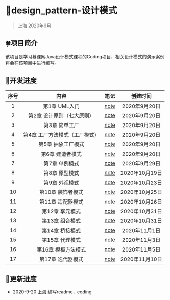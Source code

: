 # :rabbit2:design_pattern-设计模式

> 上海 2020年9月

## :four_leaf_clover:项目简介

该项目是学习慕课网Java设计模式课程的Coding项目，相关设计模式的演示案例将会在该项目中进行编写。

## :running:开发进度

| 序号 |              内容              |                             笔记                             |    创建时间    |
| :--: | :----------------------------: | :----------------------------------------------------------: | :------------: |
|  1   |         第1章 UML入门          | [note](https://github.com/depers/Note/blob/master/%E7%BC%96%E7%A8%8B%E8%AF%AD%E8%A8%80/Java/%E8%AE%BE%E8%AE%A1%E6%A8%A1%E5%BC%8F/%E7%AC%AC1%E7%AB%A0%20UML%E5%85%A5%E9%97%A8.md) | 2020年9月20日  |
|  2   |   第2章 设计原则（七大原则）   | [note](https://github.com/depers/Note/blob/master/%E7%BC%96%E7%A8%8B%E8%AF%AD%E8%A8%80/Java/%E8%AE%BE%E8%AE%A1%E6%A8%A1%E5%BC%8F/%E7%AC%AC2%E7%AB%A0%20%E8%AE%BE%E8%AE%A1%E5%8E%9F%E5%88%99%EF%BC%88%E4%B8%83%E5%A4%A7%E5%8E%9F%E5%88%99%EF%BC%89.md) | 2020年9月20日  |
|  3   |         第3章 简单工厂         | [note](https://github.com/depers/Note/blob/master/%E7%BC%96%E7%A8%8B%E8%AF%AD%E8%A8%80/Java/%E8%AE%BE%E8%AE%A1%E6%A8%A1%E5%BC%8F/%E7%AC%AC3%E7%AB%A0%20%E7%AE%80%E5%8D%95%E5%B7%A5%E5%8E%82.md) | 2020年9月20日  |
|  4   | 第4章 工厂方法模式（工厂模式） | [note](https://github.com/depers/Note/blob/master/%E7%BC%96%E7%A8%8B%E8%AF%AD%E8%A8%80/Java/%E8%AE%BE%E8%AE%A1%E6%A8%A1%E5%BC%8F/%E7%AC%AC4%E7%AB%A0%20%E5%B7%A5%E5%8E%82%E6%96%B9%E6%B3%95%E6%A8%A1%E5%BC%8F%EF%BC%88%E5%B7%A5%E5%8E%82%E6%A8%A1%E5%BC%8F%EF%BC%89.md) | 2020年9月20日  |
|  5   |       第5章 抽象工厂模式       | [note](https://github.com/depers/Note/blob/master/%E7%BC%96%E7%A8%8B%E8%AF%AD%E8%A8%80/Java/%E8%AE%BE%E8%AE%A1%E6%A8%A1%E5%BC%8F/%E7%AC%AC6%E7%AB%A0%20%E6%8A%BD%E8%B1%A1%E5%B7%A5%E5%8E%82%E6%A8%A1%E5%BC%8F.md) | 2020年9月20日  |
|  6   |        第6章 建造者模式        | [note](https://github.com/depers/Note/blob/master/%E7%BC%96%E7%A8%8B%E8%AF%AD%E8%A8%80/Java/%E8%AE%BE%E8%AE%A1%E6%A8%A1%E5%BC%8F/%E7%AC%AC7%E7%AB%A0%20%E5%BB%BA%E9%80%A0%E8%80%85%E6%A8%A1%E5%BC%8F.md) | 2020年9月20日  |
|  7   |         第7章 单例模式         | [note](https://github.com/depers/Note/blob/master/%E7%BC%96%E7%A8%8B%E8%AF%AD%E8%A8%80/Java/%E8%AE%BE%E8%AE%A1%E6%A8%A1%E5%BC%8F/%E7%AC%AC7%E7%AB%A0%20%E5%8D%95%E4%BE%8B%E6%A8%A1%E5%BC%8F.md) | 2020年9月29日  |
|  8   |         第8章 原型模式         | [note](https://github.com/depers/Note/blob/master/%E7%BC%96%E7%A8%8B%E8%AF%AD%E8%A8%80/Java/%E8%AE%BE%E8%AE%A1%E6%A8%A1%E5%BC%8F/%E7%AC%AC8%E7%AB%A0%20%E5%8E%9F%E5%9E%8B%E6%A8%A1%E5%BC%8F.md) | 2020年10月19日 |
|  9   |         第9章 外观模式         | [note](https://github.com/depers/Note/blob/master/%E7%BC%96%E7%A8%8B%E8%AF%AD%E8%A8%80/Java/%E8%AE%BE%E8%AE%A1%E6%A8%A1%E5%BC%8F/%E7%AC%AC9%E7%AB%A0%20%E5%A4%96%E8%A7%82%E6%A8%A1%E5%BC%8F.md) | 2020年10月23日 |
|  10  |       第10章 装饰者模式        | [note](https://github.com/depers/Note/blob/master/%E7%BC%96%E7%A8%8B%E8%AF%AD%E8%A8%80/Java/%E8%AE%BE%E8%AE%A1%E6%A8%A1%E5%BC%8F/%E7%AC%AC10%E7%AB%A0%20%E8%A3%85%E9%A5%B0%E8%80%85%E6%A8%A1%E5%BC%8F.md) | 2020年10月25日 |
|  11  |       第11章 适配器模式        | [note](https://github.com/depers/Note/blob/master/%E7%BC%96%E7%A8%8B%E8%AF%AD%E8%A8%80/Java/%E8%AE%BE%E8%AE%A1%E6%A8%A1%E5%BC%8F/%E7%AC%AC11%E7%AB%A0%20%E9%80%82%E9%85%8D%E5%99%A8%E6%A8%A1%E5%BC%8F.md) | 2020年10月26日 |
|  12  |        第12章 享元模式         | [note](https://github.com/depers/Note/blob/master/%E7%BC%96%E7%A8%8B%E8%AF%AD%E8%A8%80/Java/%E8%AE%BE%E8%AE%A1%E6%A8%A1%E5%BC%8F/%E7%AC%AC12%E7%AB%A0%20%E4%BA%AB%E5%85%83%E6%A8%A1%E5%BC%8F.md) | 2020年10月31日 |
|  13  |        第13章 组合模式         | [note](https://github.com/depers/Note/blob/master/%E7%BC%96%E7%A8%8B%E8%AF%AD%E8%A8%80/Java/%E8%AE%BE%E8%AE%A1%E6%A8%A1%E5%BC%8F/%E7%AC%AC13%E7%AB%A0%20%E7%BB%84%E5%90%88%E6%A8%A1%E5%BC%8F.md) | 2020年10月31日 |
|  14  |        第14章 桥接模式         | [note](https://github.com/depers/Note/blob/master/%E7%BC%96%E7%A8%8B%E8%AF%AD%E8%A8%80/Java/%E8%AE%BE%E8%AE%A1%E6%A8%A1%E5%BC%8F/%E7%AC%AC14%E7%AB%A0%20%E6%A1%A5%E6%8E%A5%E6%A8%A1%E5%BC%8F.md) | 2020年11月1日  |
|  15  |        第15章 代理模式         | [note](https://github.com/depers/Note/blob/master/%E7%BC%96%E7%A8%8B%E8%AF%AD%E8%A8%80/Java/%E8%AE%BE%E8%AE%A1%E6%A8%A1%E5%BC%8F/%E7%AC%AC15%E7%AB%A0%20%E4%BB%A3%E7%90%86%E6%A8%A1%E5%BC%8F.md) | 2020年11月3日  |
|  16  |      第16章 模板方法模式       | [note](https://github.com/depers/Note/blob/master/%E7%BC%96%E7%A8%8B%E8%AF%AD%E8%A8%80/Java/%E8%AE%BE%E8%AE%A1%E6%A8%A1%E5%BC%8F/%E7%AC%AC16%E7%AB%A0%20%E6%A8%A1%E6%9D%BF%E6%96%B9%E6%B3%95%E6%A8%A1%E5%BC%8F.md) | 2020年11月5日  |
|  17  |       第17章 迭代器模式        | [note](https://github.com/depers/Note/blob/master/%E7%BC%96%E7%A8%8B%E8%AF%AD%E8%A8%80/Java/%E8%AE%BE%E8%AE%A1%E6%A8%A1%E5%BC%8F/%E7%AC%AC17%E7%AB%A0%20%E8%BF%AD%E4%BB%A3%E5%99%A8%E6%A8%A1%E5%BC%8F.md) | 2020年11月10日 |

## :dizzy:更新进度

* 2020-9-20 上海 编写readme，coding